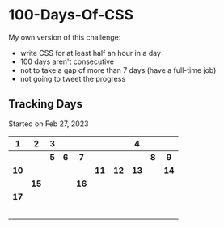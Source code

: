 # 100-Days-Of-CSS

My own version of this challenge:

- write CSS for at least half an hour in a day
- 100 days aren't consecutive
- not to take a gap of more than 7 days (have a full-time job)
- not going to tweet the progress

## Tracking Days

Started on Feb 27, 2023

|   1    |   2    |   3   |       |        |        |        |   4    |       |        |
| :----: | :----: | :---: | :---: | :----: | :----: | :----: | :----: | :---: | :----: |
|        |        | **5** | **6** | **7**  |        |        |        | **8** | **9**  |
| **10** |        |       |       |        | **11** | **12** | **13** |       | **14** |
|        | **15** |       |       | **16** |        |        |        |       |        |
| **17** |        |       |       |        |        |        |        |       |        |
|        |        |       |       |        |        |        |        |       |        |
|        |        |       |       |        |        |        |        |       |        |
|        |        |       |       |        |        |        |        |       |        |
|        |        |       |       |        |        |        |        |       |        |
|        |        |       |       |        |        |        |        |       |        |
